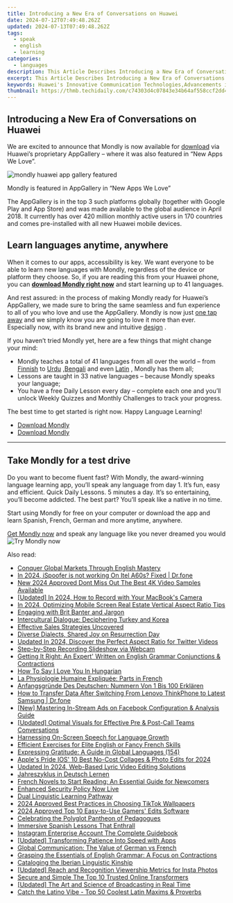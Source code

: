 ```yaml
---
title: Introducing a New Era of Conversations on Huawei
date: 2024-07-12T07:49:48.262Z
updated: 2024-07-13T07:49:48.262Z
tags:
  - speak
  - english
  - learning
categories:
  - languages
description: This Article Describes Introducing a New Era of Conversations on Huawei
excerpt: This Article Describes Introducing a New Era of Conversations on Huawei
keywords: Huawei's Innovative Communication Technologies,Advancements in Huawei's Chat and Messaging Applications,Huawei Revolutionizing Mobile Conversations,Exploring the Future of Huawei Communication Platforms,Enhancing Social Interactions Through Huawei Technology,The Impact of New Huawei Communication Features on Users,Transforming User Experience with Huawei's Latest Conversational Tools
thumbnail: https://thmb.techidaily.com/c74303d4c07843e34b64af558ccf2dd47acf27f120f6a4f5a6c6dcecc497f37e.jpg
---
```


## Introducing a New Era of Conversations on Huawei

 We are excited to announce that Mondly is now available for [download](https://appgallery7.huawei.com/#/app/C102091837) via Huawei’s proprietary AppGallery – where it was also featured in “New Apps We Love”.

![mondly huawei app gallery featured](https://edge.mondly.com/blog/wp-content/uploads/2020/08/mondly-huawei-app-gallery-featured-498x600.jpg "Mondly Is Now Available On Huawei Appgallery 2")

 Mondly is featured in AppGallery in “New Apps We Love”

 The AppGallery is in the top 3 such platforms globally (together with Google Play and App Store) and was made available to the global audience in April 2018\. It currently has over 420 million monthly active users in 170 countries and comes pre-installed with all new Huawei mobile devices.

## Learn languages anytime, anywhere

 When it comes to our apps, accessibility is key. We want everyone to be able to learn new languages with Mondly, regardless of the device or platform they choose. So, if you are reading this from your Huawei phone, you can [**download Mondly right now**](https://appgallery7.huawei.com/#/app/C102091837) and start learning up to 41 languages.

 And rest assured: in the process of making Mondly ready for Huawei’s AppGallery, we made sure to bring the same seamless and fun experience to all of you who love and use the AppGallery. Mondly is now just [one tap away](https://appgallery7.huawei.com/#/app/C102091837) and we simply know you are going to love it more than ever. Especially now, with its brand new and intuitive [design](https://shop.mondly.com/affiliate.php?ACCOUNT=ATISTUDI&AFFILIATE=108875&PATH=https://www.mondly.com?AFFILIATE=108875) .

 If you haven’t tried Mondly yet, here are a few things that might change your mind:

* Mondly teaches a total of 41 languages from all over the world – from [Finnish](https://app.adjust.io/5ixfg4k?campaign=blog-post-id-5421&fallback=https%3A%2F%2Fapp.mondly.com?avangate%5Fsrc=blog-post-id-5421&redirect%5Fandroid=https%3A%2F%2Fplay.google.com%2Fstore%2Fapps%2Fdetails%3Fid%3Dcom.atistudios.mondly.languages&redirect%5Fios=https%3A%2F%2Fitunes.apple.com%2Fapp%2Fid987873536&redirect%5Fmacos=https%3A%2F%2Fapp.mondly.com?avangate%5Fsrc=blog-post-id-5421) to [Urdu](https://app.adjust.io/5ixfg4k?campaign=blog-post-id-5421&fallback=https%3A%2F%2Fapp.mondly.com?avangate%5Fsrc=blog-post-id-5421&redirect%5Fandroid=https%3A%2F%2Fplay.google.com%2Fstore%2Fapps%2Fdetails%3Fid%3Dcom.atistudios.mondly.languages&redirect%5Fios=https%3A%2F%2Fitunes.apple.com%2Fapp%2Fid987873536&redirect%5Fmacos=https%3A%2F%2Fapp.mondly.com?avangate%5Fsrc=blog-post-id-5421) ,[Bengali](https://app.adjust.io/5ixfg4k?campaign=blog-post-id-5421&fallback=https%3A%2F%2Fapp.mondly.com?avangate%5Fsrc=blog-post-id-5421&redirect%5Fandroid=https%3A%2F%2Fplay.google.com%2Fstore%2Fapps%2Fdetails%3Fid%3Dcom.atistudios.mondly.languages&redirect%5Fios=https%3A%2F%2Fitunes.apple.com%2Fapp%2Fid987873536&redirect%5Fmacos=https%3A%2F%2Fapp.mondly.com?avangate%5Fsrc=blog-post-id-5421) and even [Latin](https://app.adjust.io/5ixfg4k?campaign=blog-post-id-5421&fallback=https%3A%2F%2Fapp.mondly.com?avangate%5Fsrc=blog-post-id-5421&redirect%5Fandroid=https%3A%2F%2Fplay.google.com%2Fstore%2Fapps%2Fdetails%3Fid%3Dcom.atistudios.mondly.languages&redirect%5Fios=https%3A%2F%2Fitunes.apple.com%2Fapp%2Fid987873536&redirect%5Fmacos=https%3A%2F%2Fapp.mondly.com?avangate%5Fsrc=blog-post-id-5421) , Mondly has them all;
* Lessons are taught in 33 native languages – because Mondly speaks your language;
* You have a free Daily Lesson every day – complete each one and you’ll unlock Weekly Quizzes and Monthly Challenges to track your progress.

The best time to get started is right now. Happy Language Learning!

* [Download Mondly](https://www.facebook.com/sharer/sharer.php?u=https%3A%2F%2Fwww.mondly.com%2Fblog%2Fmondly-huawei-app-gallery%2F&t=Mondly+is+Now+Available+on+Huawei+AppGallery "Share on Facebook")
* [Download Mondly](https://shop.mondly.com/affiliate.php?ACCOUNT=ATISTUDI&AFFILIATE=108875&PATH=https://www.mondly.com?AFFILIATE=108875)

---

## Take Mondly for a test drive

 Do you want to become fluent fast? With Mondly, the award-winning language learning app, you’ll speak any language from day 1\. It’s fun, easy and efficient. Quick Daily Lessons. 5 minutes a day. It’s so entertaining, you’ll become addicted. The best part? You’ll speak like a native in no time.

 Start using Mondly for free on your computer or download the app and learn Spanish, French, German and more anytime, anywhere.

[Get Mondly now](https://app.adjust.io/5ixfg4k?campaign=blog-post-id-5421&fallback=https%3A%2F%2Fapp.mondly.com?avangate%5Fsrc=blog-post-id-5421&redirect%5Fandroid=https%3A%2F%2Fplay.google.com%2Fstore%2Fapps%2Fdetails%3Fid%3Dcom.atistudios.mondly.languages&redirect%5Fios=https%3A%2F%2Fitunes.apple.com%2Fapp%2Fid987873536&redirect%5Fmacos=https%3A%2F%2Fapp.mondly.com?avangate%5Fsrc=blog-post-id-5421) and speak any language like you never dreamed you would ![Try Mondly now](https://adjt.mondly.com/5ixfg4k?campaign=blog-post-id-5421&fallback=https%3A%2F%2Fapp.mondly.com%3Futm%5Fmedium%3Dblog%5Fblog-post-id-5421%26utm%5Fsource%3Dblog-post-id-5421&redirect%5Fmacos=https%3A%2F%2Fapp.mondly.com%3Futm%5Fmedium%3Dblog%5Fblog-post-id-5421%26utm%5Fsource%3Dblog-post-id-5421&redirect%5Fandroid=https%3A%2F%2Fplay.google.com%2Fstore%2Fapps%2Fdetails%3Fid%3Dcom.atistudios.mondly.languages%3Futm%5Fmedium%3Dblog%5Fblog-post-id-5421%26utm%5Fsource%3Dblog-post-id-5421&redirect%5Fios=https%3A%2F%2Fapps.apple.com%2Fapp%2Fapple-store%2Fid987873536%3Fpt%3D78954800%26ct%3Dblog-post-id-5421%26mt%3D8 "Try Mondly now")

<ins class="adsbygoogle"
     style="display:block"
     data-ad-format="autorelaxed"
     data-ad-client="ca-pub-7571918770474297"
     data-ad-slot="1223367746"></ins>



<ins class="adsbygoogle"
     style="display:block"
     data-ad-client="ca-pub-7571918770474297"
     data-ad-slot="8358498916"
     data-ad-format="auto"
     data-full-width-responsive="true"></ins>



<span class="atpl-alsoreadstyle">Also read:</span>
<div><ul>
<li><a href="https://mondly-stories.techidaily.com/conquer-global-markets-through-english-mastery/"><u>Conquer Global Markets Through English Mastery</u></a></li>
<li><a href="https://phone-solutions.techidaily.com/in-2024-ispoofer-is-not-working-on-itel-a60s-fixed-drfone-by-drfone-virtual-android/"><u>In 2024, iSpoofer is not working On Itel A60s? Fixed | Dr.fone</u></a></li>
<li><a href="https://ai-video-tools.techidaily.com/new-2024-approved-dont-miss-out-the-best-4k-video-samples-available/"><u>New 2024 Approved Dont Miss Out The Best 4K Video Samples Available</u></a></li>
<li><a href="https://screen-sharing-recording.techidaily.com/updated-in-2024-how-to-record-with-your-macbooks-camera/"><u>[Updated] In 2024, How to Record with Your MacBook's Camera</u></a></li>
<li><a href="https://ai-video-tools.techidaily.com/in-2024-optimizing-mobile-screen-real-estate-vertical-aspect-ratio-tips/"><u>In 2024, Optimizing Mobile Screen Real Estate Vertical Aspect Ratio Tips</u></a></li>
<li><a href="https://mondly-stories.techidaily.com/engaging-with-brit-banter-and-jargon/"><u>Engaging with Brit Banter and Jargon</u></a></li>
<li><a href="https://mondly-stories.techidaily.com/intercultural-dialogue-deciphering-turkey-and-korea/"><u>Intercultural Dialogue: Deciphering Turkey and Korea</u></a></li>
<li><a href="https://extra-tips.techidaily.com/effective-sales-strategies-uncovered/"><u>Effective Sales Strategies Uncovered</u></a></li>
<li><a href="https://mondly-stories.techidaily.com/diverse-dialects-shared-joy-on-resurrection-day/"><u>Diverse Dialects, Shared Joy on Resurrection Day</u></a></li>
<li><a href="https://ai-driven-video-production.techidaily.com/updated-in-2024-discover-the-perfect-aspect-ratio-for-twitter-videos/"><u>Updated In 2024, Discover the Perfect Aspect Ratio for Twitter Videos</u></a></li>
<li><a href="https://screen-sharing-recording.techidaily.com/step-by-step-recording-slideshow-via-webcam/"><u>Step-by-Step  Recording Slideshow via Webcam</u></a></li>
<li><a href="https://mondly-stories.techidaily.com/getting-it-right-an-expert-written-on-english-grammar-conjunctions-and-contractions/"><u>Getting It Right: An Expert' Written on English Grammar Conjunctions & Contractions</u></a></li>
<li><a href="https://mondly-stories.techidaily.com/how-to-say-i-love-you-in-hungarian/"><u>How To Say I Love You In Hungarian</u></a></li>
<li><a href="https://mondly-stories.techidaily.com/la-physiologie-humaine-expliquee-parts-in-french/"><u>La Physiologie Humaine Expliquée: Parts in French</u></a></li>
<li><a href="https://mondly-stories.techidaily.com/anfangsgrunde-des-deutschen-nummern-von-1-bis-100-erklaren/"><u>Anfangsgründe Des Deutschen: Nummern Von 1 Bis 100 Erklären</u></a></li>
<li><a href="https://android-transfer.techidaily.com/how-to-transfer-data-after-switching-from-lenovo-thinkphone-to-latest-samsung-drfone-by-drfone-transfer-from-android-transfer-from-android/"><u>How to Transfer Data After Switching From Lenovo ThinkPhone to Latest Samsung | Dr.fone</u></a></li>
<li><a href="https://facebook-video-content.techidaily.com/new-mastering-in-stream-ads-on-facebook-configuration-and-analysis-guide/"><u>[New] Mastering In-Stream Ads on Facebook  Configuration & Analysis Guide</u></a></li>
<li><a href="https://desktop-recording.techidaily.com/updated-optimal-visuals-for-effective-pre-and-post-call-teams-conversations/"><u>[Updated] Optimal Visuals for Effective Pre & Post-Call Teams Conversations</u></a></li>
<li><a href="https://mondly-stories.techidaily.com/harnessing-on-screen-speech-for-language-growth/"><u>Harnessing On-Screen Speech for Language Growth</u></a></li>
<li><a href="https://mondly-stories.techidaily.com/efficient-exercises-for-elite-english-or-fancy-french-skills/"><u>Efficient Exercises for Elite English or Fancy French Skills</u></a></li>
<li><a href="https://mondly-stories.techidaily.com/expressing-gratitude-a-guide-in-global-languages-154/"><u>Expressing Gratitude: A Guide in Global Languages (154)</u></a></li>
<li><a href="https://extra-resources.techidaily.com/apples-pride-ios-10-best-no-cost-collages-and-photo-edits-for-2024/"><u>Apple's Pride  IOS' 10 Best No-Cost Collages & Photo Edits for 2024</u></a></li>
<li><a href="https://video-ai-editor.techidaily.com/updated-in-2024-web-based-lyric-video-editing-solutions/"><u>Updated In 2024, Web-Based Lyric Video Editing Solutions</u></a></li>
<li><a href="https://mondly-stories.techidaily.com/jahreszyklus-in-deutsch-lernen/"><u>Jahreszyklus in Deutsch Lernen</u></a></li>
<li><a href="https://mondly-stories.techidaily.com/french-novels-to-start-reading-an-essential-guide-for-newcomers/"><u>French Novels to Start Reading: An Essential Guide for Newcomers</u></a></li>
<li><a href="https://mondly-stories.techidaily.com/enhanced-security-policy-now-live/"><u>Enhanced Security Policy Now Live</u></a></li>
<li><a href="https://mondly-stories.techidaily.com/dual-linguistic-learning-pathway/"><u>Dual Linguistic Learning Pathway</u></a></li>
<li><a href="https://extra-lessons.techidaily.com/2024-approved-best-practices-in-choosing-tiktok-wallpapers/"><u>2024 Approved  Best Practices in Choosing TikTok Wallpapers</u></a></li>
<li><a href="https://screen-video-capture.techidaily.com/2024-approved-top-10-easy-to-use-gamers-edits-software/"><u>2024 Approved  Top 10 Easy-to-Use Gamers' Edits Software</u></a></li>
<li><a href="https://mondly-stories.techidaily.com/celebrating-the-polyglot-pantheon-of-pedagogues/"><u>Celebrating the Polyglot Pantheon of Pedagogues</u></a></li>
<li><a href="https://mondly-stories.techidaily.com/immersive-spanish-lessons-that-enthrall/"><u>Immersive Spanish Lessons That Enthrall</u></a></li>
<li><a href="https://instagram-videos.techidaily.com/instagram-enterprise-account-the-complete-guidebook/"><u>Instagram Enterprise Account  The Complete Guidebook</u></a></li>
<li><a href="https://some-guidance.techidaily.com/updated-transforming-patience-into-speed-with-apps/"><u>[Updated] Transforming Patience Into Speed with Apps</u></a></li>
<li><a href="https://mondly-stories.techidaily.com/global-communication-the-value-of-german-vs-french/"><u>Global Communication: The Value of German vs French</u></a></li>
<li><a href="https://mondly-stories.techidaily.com/grasping-the-essentials-of-english-grammar-a-focus-on-contractions/"><u>Grasping the Essentials of English Grammar: A Focus on Contractions</u></a></li>
<li><a href="https://mondly-stories.techidaily.com/cataloging-the-iberian-linguistic-kinship/"><u>Cataloging the Iberian Linguistic Kinship</u></a></li>
<li><a href="https://instagram-clips.techidaily.com/updated-reach-and-recognition-viewership-metrics-for-insta-photos/"><u>[Updated] Reach and Recognition  Viewership Metrics for Insta Photos</u></a></li>
<li><a href="https://extra-lessons.techidaily.com/secure-and-simple-the-top-10-trusted-online-transformers/"><u>Secure and Simple  The Top 10 Trusted Online Transformers</u></a></li>
<li><a href="https://some-guidance.techidaily.com/updated-the-art-and-science-of-broadcasting-in-real-time/"><u>[Updated] The Art and Science of Broadcasting in Real Time</u></a></li>
<li><a href="https://mondly-stories.techidaily.com/catch-the-latino-vibe-top-50-coolest-latin-maxims-and-proverbs/"><u>Catch the Latino Vibe - Top 50 Coolest Latin Maxims & Proverbs</u></a></li>
</ul></div>
